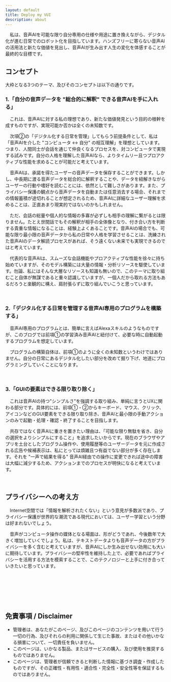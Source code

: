 ```yaml
---
layout: default
title: Deploy my VUI
description: about
---
```


　私は、音声AIを可能な限り自分専用の仕様や用途に置き換えながら、デジタル化が進む日常でのロボット化を目指しています。ハンズフリーに寄らない音声AIの活用法と新たな価値を見出し、音声AIが生み出す人生の変化を体感することが最終的な目標です。

## **コンセプト**

大枠となる3つのテーマ、及びそのコンセプトは以下の通りです。

### **1.「自分の音声データを "総合的に解釈" できる音声AIを手に入れる」**

　これは、音声AIに対する私の理想であり、新たな価値発見という目的の根幹を成すものですが、実現可能か否かは全くの未知数です。

　次項②の「デジタル化する日常を管理」してもらう前提条件として、私は「音声AIを介した "コンピュータ ↔︎ 自分" の相互理解」を理想としています。つまり、人間同士が会話を通じて仲良くなるプロセスを、対コンピュータで実現する試みです。自分の人格を理解した音声AIなら、よりタイムリー且つプロアクティブな性能を求めることが可能だと考えています。

　音声AIは、承諾を得たユーザーの音声データを保存することができます。しかし、中長期に渡る音声データを総合的に解釈することや、データを紐解きながらユーザーの行動や嗜好を読むことには、依然として難しさがあります。また、プライバシー保護の観点から音声データを自動または任意消去する場合、それまでの情報蓄積が途切れることが想定されるため、音声AIに詳細なユーザー理解を求めることは、正直あまり現実的ではないのかもしれません。

　ただ、会話の総量や個人的な情報の多寡が必ずしも相手の理解に繋がるとは限りません。たとえ世間話でもその解釈が相手の全体像となり、付き合い方を判断する貴重な情報になることは、経験上よくあることです。音声AIの場合でも、可能な限り最小限の音声データから私の日常や人格を学習させることは、洗練された音声AIのデータ解読プロセスがあれば、そう遠くない未来でも実現できるのではと考えています。

　代表的な音声AIは、スムーズな会話機能やプロアクティブな性能を徐々に持ち始めていますが、そのモデル構築には大量の情報・分析リソースを駆使しています。勿論、私にはそんな大層なリソースも知識も無いので、このテーマに取り組むこと自体が無謀であると重々認識していますが、一個人だから取れる方法もあるだろうと楽観的に構え、肩肘張らずに取り組んでいこうと思っています。

&emsp;

### **2.「デジタル化する日常を管理する音声AI専用のプログラムを構築する」**

　音声AI専用のプログラムとは、簡単に言えばAlexaスキルのようなものですが、このブログでは前項①の学習済み音声AIと紐付けて、必要な時に自動起動するプログラムを想定しています。

　プログラムの構築自体は、前項①のように全くの未知数というわけではありません。自分の日常にあるデジタル化したい部分を改めて掘り下げ、地道にプログラミングしていくことになります。

&emsp;

### **3.「GUIの要素はできる限り取り除く」**

　これは音声AIの持つ"シンプルさ"を強調する取り組み、単純に言うとUXに関わる部分です。具体的には、前項①・②からキーボード、マウス、クリック、アイコンなどのGUI要素をできる限り取り除き、音声AIと最小限の手動アクションのみで起動・処理・確認・終了することを目指します。

　共存ではなく音声AIに重きを置きたい理由は、「可能な限り無駄を省き、自分の選択をよりシンプルにすること」を追求したいからです。現在のブラウザやアプリを土台としたプログラム操作や、使用履歴等のユーザーデータを元に作成される広告や候補表示は、私にとっては煩雑且つ有益でない部分が多く存在します。それを "一声で結果を得る" 音声AI経由での操作に変更できれば途中の障害は大幅に減少するため、アクションまでのプロセスが明快になると考えています。

&emsp;

## **プライバシーへの考え方**

　Internet空間では「情報を解析されたくない」という意見が多数派であり、プライバシー保護が世界的な潮流である現代においては、ユーザー学習という分野は好まれないでしょう。

　音声がコンピュータ操作の媒体となる場面は、形がどうであれ、今後数年で大きく増加していくでしょう。私は、テキストデータよりも音声データの方がプライバシーを多く含むと考えていますが、音声AIにしか生み出せない効用にも大いに期待しています。プライバシーの堅牢性を維持した上で、必要であればプライバシーを活用する方法を模索することで、このテクノロジーと上手に付き合っていきたいと思っています。

　<!-- しかし、何事も「どこで線を引くか」が重要であると個人的には考えています。プライバシーに関して言えば、誰もが無用に晒したくないのは事実ですが、晒した分だけ何らかの効用が得られる場合もあるはずです。「どこまでなら許容できるのか」を各人が自己解釈した上で行動する姿勢が重要であり、ただ何もせず言われるがままに敬遠するだけでは。もしハッキング、情報流出、監視などのリスクまで想定するなら、Internet空間では音声AIに限らず何も使用するべきではありません。 -->

　<!-- また、このページに関するリポジトリは、全て個人的な用途のみに限定しています。そのため、扱うプライバシーは全て使用者個人のものであり、その責任や損失は全て使用者個人が負うものです。次項の免責事項にも、その旨を記載しています。 -->

　<!-- 次に、このプロジェクトを通じて音声AIのプライバシーに関する脅威や危険性が明らかになること、また音声データの使用に関して一石を投じるような結果が得られた場合、その内容掲載は非常に有意義なことだと考えています。ただ、"ユーザー学習"について考察するには、音声データ、及び処理するイベント数を徐々に増やしながらその性能について都度検証するため、具体的な成果を得るまでに膨大な時間が必要となります。 -->


## **免責事項 / Disclaimer**

- 管理者は、あなたがこのページ、及びこのページのコンテンツを用いて行う一切の行為、及びそれらの利用に関係して生じた事故、またはその他いかなる損害について、一切責任を負いません。
- このページは、いかなる製品、またはサービスの購入、及び使用を推奨するものではありません。
- このページは、管理者が信頼できると判断した情報に基づき調査・作成したものですが、その正確性・有用性・適合性・完全性・安全性等を保証するものではありません。
